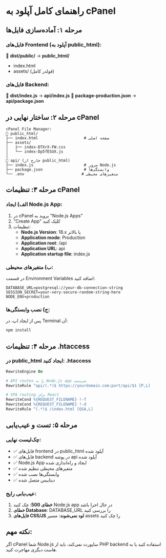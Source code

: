 # راهنمای کامل آپلود به cPanel

## مرحله ۱: آماده‌سازی فایل‌ها

### فایل‌های Frontend (آپلود به public_html):
📁 **dist/public/** → **public_html/**
- index.html
- assets/ (فولدر کامل)

### فایل‌های Backend:
📁 **dist/index.js** → **api/index.js**
📁 **package-production.json** → **api/package.json**

## مرحله ۲: ساختار نهایی در cPanel

```
cPanel File Manager:
📁 public_html/
├── index.html                    # صفحه اصلی
├── assets/
│   ├── index-DTXrX-FW.css
│   └── index-Dp5fESUX.js
│
📁 api/ (خارج از public_html)
├── index.js                      # سرور Node.js
├── package.json                  # وابستگی‌ها
└── .env                         # متغیرهای محیطی
```

## مرحله ۳: تنظیمات cPanel

### الف) ایجاد Node.js App:
1. در cPanel بروید به "Node.js Apps"
2. "Create App" کلیک کنید
3. تنظیمات:
   - **Node.js Version**: 18.x یا بالاتر
   - **Application mode**: Production
   - **Application root**: /api
   - **Application URL**: api
   - **Application startup file**: index.js

### ب) متغیرهای محیطی:
در قسمت Environment Variables اضافه کنید:
```
DATABASE_URL=postgresql://your-db-connection-string
SESSION_SECRET=your-very-secure-random-string-here
NODE_ENV=production
```

### ج) نصب وابستگی‌ها:
پس از ایجاد اپ، در Terminal آن:
```bash
npm install
```

## مرحله ۴: تنظیمات .htaccess

### در public_html ایجاد کنید: .htaccess
```apache
RewriteEngine On

# API routes را به Node.js app بفرستید
RewriteRule ^api/(.*)$ https://yourdomain.com:port/api/$1 [P,L]

# SPA routing برای React
RewriteCond %{REQUEST_FILENAME} !-f
RewriteCond %{REQUEST_FILENAME} !-d
RewriteRule ^(.*)$ /index.html [QSA,L]
```

## مرحله ۵: تست و عیب‌یابی

### چک‌لیست نهایی:
- ✅ فایل‌های frontend در public_html آپلود شده
- ✅ فایل‌های backend در پوشه api آپلود شده  
- ✅ Node.js App ایجاد و راه‌اندازی شده
- ✅ متغیرهای محیطی تنظیم شده
- ✅ وابستگی‌ها نصب شده
- ✅ دیتابیس متصل شده

### عیب‌یابی رایج:
1. **خطای 500**: چک کنید Node.js app در حال اجرا باشد
2. **خطای Database**: DATABASE_URL را بررسی کنید
3. **فایل‌های CSS/JS لود نمی‌شوند**: مسیر assets را چک کنید

## نکته مهم: 
اگر cPanel شما Node.js ساپورت نمی‌کند، باید از PHP backend استفاده کنید یا به هاست دیگری مهاجرت کنید.